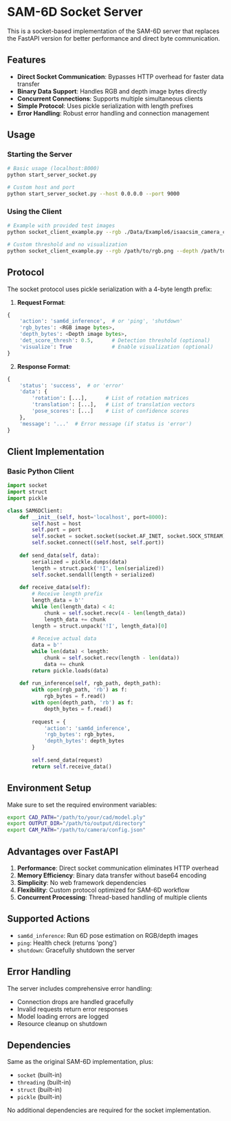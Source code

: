 # SAM-6D Socket Server

This is a socket-based implementation of the SAM-6D server that replaces the FastAPI version for better performance and direct byte communication.

## Features

- **Direct Socket Communication**: Bypasses HTTP overhead for faster data transfer
- **Binary Data Support**: Handles RGB and depth image bytes directly
- **Concurrent Connections**: Supports multiple simultaneous clients
- **Simple Protocol**: Uses pickle serialization with length prefixes
- **Error Handling**: Robust error handling and connection management

## Usage

### Starting the Server

```bash
# Basic usage (localhost:8000)
python start_server_socket.py

# Custom host and port
python start_server_socket.py --host 0.0.0.0 --port 9000
```

### Using the Client

```bash
# Example with provided test images
python socket_client_example.py --rgb ./Data/Example6/isaacsim_camera_capture_19_left.png --depth ./Data/Example6/depth_map.png

# Custom threshold and no visualization
python socket_client_example.py --rgb /path/to/rgb.png --depth /path/to/depth.png --threshold 0.7 --no-viz
```

## Protocol

The socket protocol uses pickle serialization with a 4-byte length prefix:

1. **Request Format**:
```python
{
    'action': 'sam6d_inference',  # or 'ping', 'shutdown'
    'rgb_bytes': <RGB image bytes>,
    'depth_bytes': <Depth image bytes>,
    'det_score_thresh': 0.5,      # Detection threshold (optional)
    'visualize': True             # Enable visualization (optional)
}
```

2. **Response Format**:
```python
{
    'status': 'success',  # or 'error'
    'data': {
        'rotation': [...],      # List of rotation matrices
        'translation': [...],   # List of translation vectors
        'pose_scores': [...]    # List of confidence scores
    },
    'message': '...'  # Error message (if status is 'error')
}
```

## Client Implementation

### Basic Python Client

```python
import socket
import struct
import pickle

class SAM6DClient:
    def __init__(self, host='localhost', port=8000):
        self.host = host
        self.port = port
        self.socket = socket.socket(socket.AF_INET, socket.SOCK_STREAM)
        self.socket.connect((self.host, self.port))
    
    def send_data(self, data):
        serialized = pickle.dumps(data)
        length = struct.pack('!I', len(serialized))
        self.socket.sendall(length + serialized)
    
    def receive_data(self):
        # Receive length prefix
        length_data = b''
        while len(length_data) < 4:
            chunk = self.socket.recv(4 - len(length_data))
            length_data += chunk
        length = struct.unpack('!I', length_data)[0]
        
        # Receive actual data
        data = b''
        while len(data) < length:
            chunk = self.socket.recv(length - len(data))
            data += chunk
        return pickle.loads(data)
    
    def run_inference(self, rgb_path, depth_path):
        with open(rgb_path, 'rb') as f:
            rgb_bytes = f.read()
        with open(depth_path, 'rb') as f:
            depth_bytes = f.read()
        
        request = {
            'action': 'sam6d_inference',
            'rgb_bytes': rgb_bytes,
            'depth_bytes': depth_bytes
        }
        
        self.send_data(request)
        return self.receive_data()
```

## Environment Setup

Make sure to set the required environment variables:

```bash
export CAD_PATH="/path/to/your/cad/model.ply"
export OUTPUT_DIR="/path/to/output/directory"
export CAM_PATH="/path/to/camera/config.json"
```

## Advantages over FastAPI

1. **Performance**: Direct socket communication eliminates HTTP overhead
2. **Memory Efficiency**: Binary data transfer without base64 encoding
3. **Simplicity**: No web framework dependencies
4. **Flexibility**: Custom protocol optimized for SAM-6D workflow
5. **Concurrent Processing**: Thread-based handling of multiple clients

## Supported Actions

- `sam6d_inference`: Run 6D pose estimation on RGB/depth images
- `ping`: Health check (returns 'pong')
- `shutdown`: Gracefully shutdown the server

## Error Handling

The server includes comprehensive error handling:
- Connection drops are handled gracefully
- Invalid requests return error responses
- Model loading errors are logged
- Resource cleanup on shutdown

## Dependencies

Same as the original SAM-6D implementation, plus:
- `socket` (built-in)
- `threading` (built-in) 
- `struct` (built-in)
- `pickle` (built-in)

No additional dependencies are required for the socket implementation.
